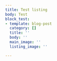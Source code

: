 ```yaml
---
title: Test listing
body: Test
block_test:
- template: blog-post
  category: []
  title: ''
  body: ''
  main_image: ''
  listing_image: ''

---
```

